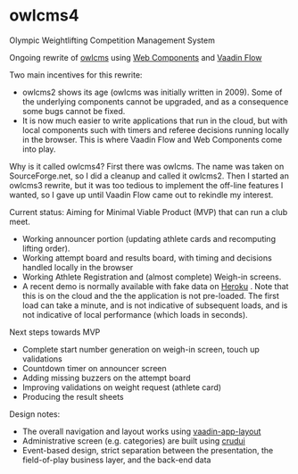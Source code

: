 # owlcms4
Olympic Weightlifting Competition Management System 

Ongoing rewrite of [owlcms](https://owlcms2.sourceforge.io/#!index.md) using [ Web Components](https://www.webcomponents.org/introduction) and [Vaadin Flow](https://vaadin.com/flow)

Two main incentives for this rewrite:
- owlcms2 shows its age (owlcms was initially written in 2009). Some of the underlying components cannot be upgraded, and as a consequence some bugs
cannot be fixed.
- It is now much easier to write applications that run in the cloud, but with local components such with timers and referee decisions running locally in the browser.  This is where Vaadin Flow and Web Components come into play.

Why is it called owlcms4? First there was owlcms. The name was taken on SourceForge.net, so I did a cleanup and called it owlcms2. Then I started an owlcms3 rewrite, but it was too tedious to implement the off-line features I wanted, so I gave up until Vaadin Flow came out to rekindle my interest.

Current status: Aiming for Minimal Viable Product (MVP) that can run a club meet.
- Working announcer portion (updating athlete cards and recomputing lifting order).
- Working attempt board and results board, with timing and decisions handled locally in the browser
- Working Athlete Registration and (almost complete) Weigh-in screens.
- A recent demo is normally available with fake data on [Heroku](https://owlcms4.herokuapp.com) . Note that this is on the cloud and the the application is not pre-loaded. The first load can take a minute, and is not indicative of subsequent loads, and is not indicative of local performance (which loads in seconds).

Next steps towards MVP
- Complete start number generation on weigh-in screen, touch up validations
- Countdown timer on announcer screen
- Adding missing buzzers on the attempt board
- Improving validations on weight request (athlete card)
- Producing the result sheets

Design notes:
- The overall navigation and layout works using [vaadin-app-layout](https://github.com/appreciated/vaadin-app-layout)
- Administrative screen (e.g. categories) are built using [crudui](https://github.com/alejandro-du/crudui)
- Event-based design, strict separation between the presentation, the field-of-play business layer, and the back-end data
